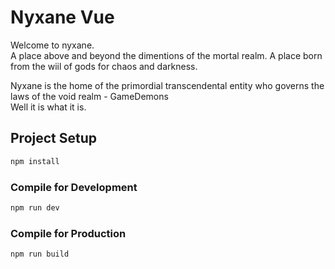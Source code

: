 # Nyxane Vue

Welcome to nyxane. <br>
A place above and beyond the dimentions of the mortal realm. A place born from the wiil of gods for chaos and darkness. <br>

Nyxane is the home of the primordial transcendental entity who governs the laws of the void realm - GameDemons <br>
Well it is what it is.




## Project Setup

```sh
npm install
```

### Compile for Development

```sh
npm run dev
```

### Compile for Production

```sh
npm run build
```

